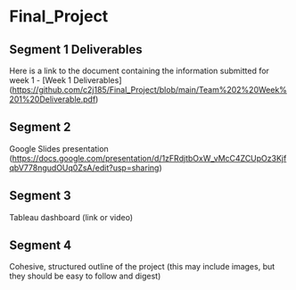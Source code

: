# Final_Project

## Segment 1 Deliverables
Here is a link to the document containing the information submitted for week 1 - [Week 1 Deliverables] (https://github.com/c2j185/Final_Project/blob/main/Team%202%20Week%201%20Deliverable.pdf)


## Segment 2
Google Slides presentation
(https://docs.google.com/presentation/d/1zFRdjtbOxW_vMcC4ZCUpOz3KjfqbV778ngudOUq0ZsA/edit?usp=sharing)


## Segment 3
Tableau dashboard
(link or video)

## Segment 4

Cohesive, structured outline of the project (this may include images, but they should be easy to follow and digest)

